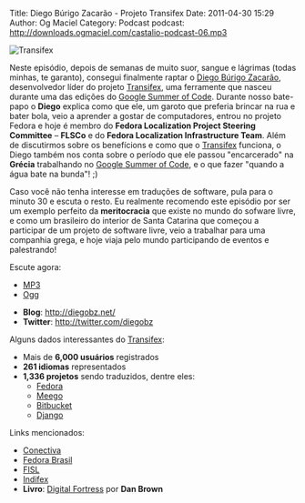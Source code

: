 Title: Diego Búrigo Zacarão - Projeto Transifex
Date: 2011-04-30 15:29
Author: Og Maciel
Category: Podcast
podcast: http://downloads.ogmaciel.com/castalio-podcast-06.mp3

![Transifex]({filename}/images/transifex.png)

Neste episódio, depois de semanas de muito suor, sangue e lágrimas
(todas minhas, te garanto), consegui finalmente raptar o [Diego Búrigo
Zacarão](http://diegobz.net/), desenvolvedor líder do projeto
[Transifex](http://transifex.net), uma ferramente que nasceu durante uma
das edições do [Google Summer of Code](https://code.google.com/soc/).
Durante nosso bate-papo o **Diego** explica como que ele, um garoto que
preferia brincar na rua e bater bola, veio a aprender a gostar de
computadores, entrou no projeto Fedora e hoje é membro do **Fedora
Localization Project Steering Committee** – **FLSCo** e do **Fedora
Localization Infrastructure Team**. Além de discutirmos sobre os
benefícions e como que o [Transifex](http://transifex.net) funciona, o
Diego também nos conta sobre o período que ele passou "encarcerado" na
**Grécia** trabalhando no [Google Summer of
Code](https://code.google.com/soc/), e o que fazer "quando a água bate
na bunda"! ;)

Caso você não tenha interesse em traduções de software, pula para o
minuto 30 e escuta o resto. Eu realmente recomendo este episódio por ser
um exemplo perfeito da **meritocracia** que existe no mundo do sofware
livre, e como um brasileiro do interior de Santa Catarina que começou a
participar de um projeto de software livre, veio a trabalhar para uma
companhia grega, e hoje viaja pelo mundo participando de eventos e
palestrando!

Escute agora:

* [MP3](http://downloads.ogmaciel.com/castalio-podcast-06.mp3)
* [Ogg](http://downloads.ogmaciel.com/castalio-podcast-06.ogg)

-   **Blog**: ﻿<http://diegobz.net/>
-   **Twitter**: <http://twitter.com/diegobz>

Alguns dados interessantes do [Transifex](http://transifex.net):

-   Mais de **6,000 usuários** registrados
-   **261 idiomas** representados
-   **1,336 projetos** sendo traduzidos, dentre eles:
    -   [Fedora](http://fedoraproject.org/ "http://fedoraproject.org/")
    -   [Meego](http://meego.com/ "http://meego.com/")
    -   [Bitbucket](https://bitbucket.org/ "https://bitbucket.org/")
    -   [Django](http://www.djangoproject.com/ "http://www.djangoproject.com/")

Links mencionados:

-   [Conectiva](https://secure.wikimedia.org/wikipedia/en/wiki/Conectiva "https://secure.wikimedia.org/wikipedia/en/wiki/Conectiva")
-   [Fedora
    Brasil](http://www.projetofedora.org/ "http://www.projetofedora.org/")
-   [FISL](http://softwarelivre.org/fisl11/english/news "http://softwarelivre.org/fisl11/english/news")
-   [Indifex](http://www.indifex.com/ "http://www.indifex.com/")
-   **Livro**: [Digital
    Fortress](http://www.amazon.com/Digital-Fortress-Thriller-Dan-Brown/dp/0312944926/ref=sr_1_1?ie=UTF8&qid=1304171005&sr=8-1 "http://www.amazon.com/Digital-Fortress-Thriller-Dan-Brown/dp/0312944926/ref=sr_1_1?ie=UTF8&qid=1304171005&sr=8-1")
    por **Dan Brown**
